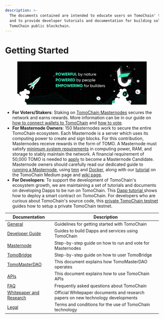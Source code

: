 ```yaml
---
description: >-
  The documents contained are intended to educate users on TomoChain' technology
  and to provide developer tutorials and documentation for building solutions on
  TomoChain public blockchain.
---
```


# Getting Started

<figure><img src=".gitbook/assets/Twitter header - 1 (1).png" alt=""><figcaption></figcaption></figure>

* **For Voters/Stakers**: Staking on [TomoChain Masternodes](https://master.tomochain.com/) secures the network and earns rewards. More information can be in our guide on [how to connect wallets to TomoChain](https://docs.tomochain.com/general/how-to-connect-to-tomochain-network) and [how to vote](https://youtu.be/tXp4WHl\_sxY).
* **For Masternode Owners**: 150 Masternodes work to secure the entire TomoChain ecosystem. Each Masternode is a server which uses its computing power to create and sign blocks. For this contribution, Masternodes receive rewards in the form of TOMO. A Masternode must satisfy [minimum system requirements](masternode/requirements.md) in computing power, RAM, and storage to stably maintain the network. A financial requirement of 50,000 TOMO is needed to [apply](masternode/apply-your-node.md) to become a Masternode Candidate. Masternode owners should carefully read our dedicated guide to [running a Masternode](masternode/run-a-full-node/), using [tmn](masternode/run-a-full-node/tmn.md) and [Docker](masternode/run-a-full-node/docker.md), along with our [tutorial](https://medium.com/tomochain/how-to-run-a-tomochain-masternode-from-a-to-z-3793752dc3d1) on the TomoChain Medium page and [wiki page](https://github.com/tomochain/docs/wiki).
* **For Developers**: To support the development of TomoChain's ecosystem growth, we are maintaining a set of tutorials and documents on developing Dapps to be run on TomoChain. This [Dapp tutorial ](https://docs.tomochain.com/developer-guide/building-dapp-on-tomochain)shows how to deploy a smart contract on TomoChain. For developers who are curious about TomoChain's source code, this [private TomoChain testnet](https://docs.tomochain.com/developer-guide/working-with-tomochain/tomochain-private-testnet-setup) guides how to setup a private TomoChain testnet.

| **Documentation**                                   | Description                                                                      |
| --------------------------------------------------- | -------------------------------------------------------------------------------- |
| [General](general/)                                 | Guidelines for getting started with TomoChain                                    |
| [Developer Guide](developer-guide/)                 | Guides to build Dapps and services using TomoChain                               |
| [Masternode](masternode/)                           | Step-by-step guide on how to run and vote for Masternodes                        |
| [TomoBridge](tomobridge/)                           | Step-by-step guide on how to user TomoBridge                                     |
| [TomoMasterDAO](tomomasterdao/)                     | This document explains how TomoMasterDAO operates                                |
| [APIs](https://apidocs.tomochain.com)               | This document explains how to use TomoChain APIs                                 |
| [FAQ](faq/)                                         | Frequently asked questions about TomoChain                                       |
| [Whitepaper and Research](whitepaper-and-research/) | Official Whitepaper documents and research papers on new technology developments |
| [Legal](legal/)                                     | Terms and conditions for the use of TomoChain technology                         |
